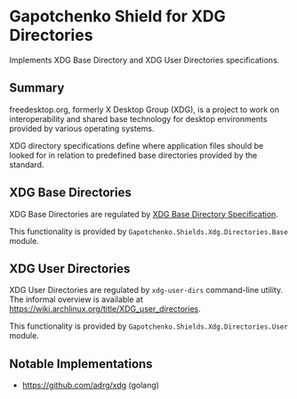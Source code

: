 ﻿# Gapotchenko Shield for XDG Directories

Implements XDG Base Directory and XDG User Directories specifications.

## Summary

freedesktop.org, formerly X Desktop Group (XDG), is a project to work on
interoperability and shared base technology for desktop environments provided
by various operating systems.

XDG directory specifications define where application files should be looked for
in relation to predefined base directories provided by the standard.

## XDG Base Directories

XDG Base Directories are regulated by [XDG Base Directory Specification](https://specifications.freedesktop.org/basedir-spec/basedir-spec-latest.html).

This functionality is provided by `Gapotchenko.Shields.Xdg.Directories.Base` module.

## XDG User Directories

XDG User Directories are regulated by `xdg-user-dirs` command-line utility.
The informal overview is available at https://wiki.archlinux.org/title/XDG_user_directories.

This functionality is provided by `Gapotchenko.Shields.Xdg.Directories.User` module.

## Notable Implementations

  - https://github.com/adrg/xdg (golang)
